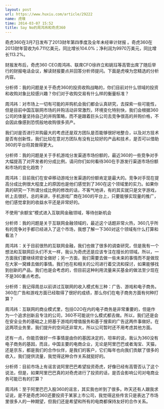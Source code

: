 ```yaml
---
layout: post
url: https://www.huxiu.com/article/29222
name: 虎嗅
time: 2014-03-07 15:52
title: Say No的周鸿祎和奇虎360
---
```

奇虎360在3月7日发布了2013财年第四季度及全年未经审计财报 。奇虎360在2013财年营收为6.711亿美元，同比增长104.0%；净利润为9970万美元，同比增长113.2%。

财报发布后，奇虎360 CEO周鸿祎、联席CFO徐祚立和姚珏等高管出席了随后举行的财报电话会议，解读财报要点并回答分析师提问。下面是虎嗅为您精选的分析内容。

分析师：我的问题是关于奇虎360的投资收购战略的，你们目前对什么领域的投资和收购对象比较感兴趣？你们对于收购交易有什么样的衡量标准？

周鸿祎：对市场上一切有可能的并购机会我们都会认真研究，去探索一些可能性，但是目前中国互联网市场的并购活动非常激烈，环境变化特别快，我们会根据360公司的体量坚持自己的并购策略，而不是跟着巨头公司去竞争很高的并购价格，不会因此像感到恐慌般地收购很多资产。

我们对是否进行并购最大的考虑还是双方团队是否能够很好地整合，以及对方技术是否有创新性，我们比较在意对方团队有没有比较好的产品和技术，是否可以借助360的平台将其做得更大。

分析师：我的问题是关于手机游戏分发渠道市场份额的，最近360的一些竞争对手大幅提高了对开发者的分成比例，请问你们如何看待360在手游发行渠道市场份额和市场的变化趋势？

周鸿祎：目前我们在安卓移动游戏分发渠道的份额肯定是最大的。竞争对手现在提高分成比例很大程度上的原因也是他们感觉到了360在这个领域里的实力。如果你真的研究一下所谓分成比例的修改的话，不客气地讲，有的其实就只是文字游戏，听上去很好。总的来讲，手机游戏厂商在360的平台上，只要能够实现量的推广，他们感觉拿到的收益水平还是非常好的。

不使用“余额宝”模式进入互联网金融领域，等待创新机会

分析师：我的问题是关于互联网金融领域的，最近这个话题非常火热，360几乎所有的竞争对手都已经进入了这个市场，我想了解一下360对这个领域有什么打算和看法？

周鸿祎：关于目前很热的互联网金融，我们也做了很多的调查研究，但是我有一个想法和互联网巨头们不太一样，我认为奇虎还是应该专注在擅长的领域。所以，一方面我们要继续把安全做好；另一方面，我们需要去做一些未来的事情而不是做现在大家一窝蜂去做的事情。我们也在和相关的公司进行着交流和探讨，如果能够找到创新的产品，我们也是会考虑的，但目前这种利用流量来买基金的做法至少现在不是360重点考虑。

分析师：我记得周总以前讲过互联网的收入模式有三种：广告、游戏和电子商务。360在广告和游戏方面已经取得了很好的成绩，那么你们在电子商务方面有何种打算？

周鸿祎：互联网的商业模式里，包括O2O在内的电子商务是非常重要的，但是作为一个追求创新且专注的公司，360不可能说什么模式都去做。所以，我们还是会在安全业务的基础之上把基于游戏的增值服务和基于搜索的广告这两件事做好。在这两项业务里，我们提升的空间还非常大，所以公司暂时还不用考虑其他方面。

还有一点，你能否做好一件事情是由你的基因决定的，坦率的说，我认为360没有电子商务的基因，而且，中国主要的电商企业，无论是阿里巴巴或者淘宝、天猫，还是京东，都是我们的合作伙伴，是我们的客户，它们每年也向我们贡献了很多的收入，我们提供流量，我觉得这种合作关系就挺好的。

分析师：目前市场上有谣言说阿里巴巴希望投资奇虎，好像已经有高管否认了这个说法，但是，如果阿里巴巴真的对奇虎进行了投资的话，是否会影响公司对电商业务可能已有的打算？

周鸿祎：至于阿里巴巴入股360的谣言，其实我也听到了很多。昨天还有人跟我求证说，是不是奇虎360还要投资于某家上市公司，我觉得这些传言只是表达了市场里很多人的一种期望，但我们还是希望和所有的电商都保持友好的合作关系。

